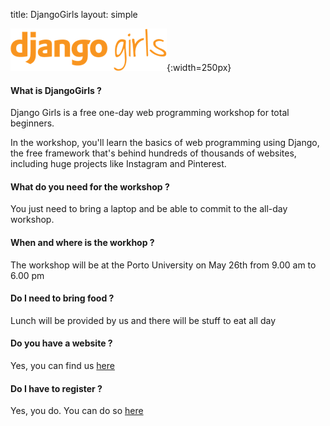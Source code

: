 title: DjangoGirls
layout: simple

![Djangogirls logo](/static/images/djangogirls/logo.png){:width=250px}

#### What is DjangoGirls ?

Django Girls is a free one-day web programming workshop for total beginners.

In the workshop, you'll learn the basics of web programming using Django, the free framework that's behind hundreds of thousands of websites, including huge projects like Instagram and Pinterest.

#### What do you need for the workshop ?

You just need to bring a laptop and be able to commit to the all-day workshop.

#### When and where is the workhop ?

The workshop will be at the Porto University on May 26th from 9.00 am to 6.00 pm

#### Do I need to bring food ?

Lunch will be provided by us and there will be stuff to eat all day

#### Do you have a website ?

Yes, you can find us [here](https://djangogirls.org/porto)

#### Do I have to register ?

Yes, you do. You can do so [here](https://djangogirls.org/porto/apply/)

